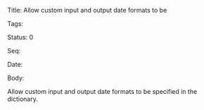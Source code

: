 Title:  Allow custom input and output date formats to be

Tags:   

Status: 0

Seq:    

Date:   

Body:

Allow custom input and output date formats to be specified in the dictionary.
